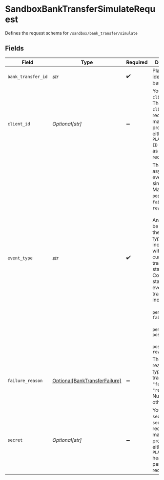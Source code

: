 # SandboxBankTransferSimulateRequest

Defines the request schema for `/sandbox/bank_transfer/simulate`


## Fields

| Field                                                                                                                                                                                                                                                                                                             | Type                                                                                                                                                                                                                                                                                                              | Required                                                                                                                                                                                                                                                                                                          | Description                                                                                                                                                                                                                                                                                                       |
| ----------------------------------------------------------------------------------------------------------------------------------------------------------------------------------------------------------------------------------------------------------------------------------------------------------------- | ----------------------------------------------------------------------------------------------------------------------------------------------------------------------------------------------------------------------------------------------------------------------------------------------------------------- | ----------------------------------------------------------------------------------------------------------------------------------------------------------------------------------------------------------------------------------------------------------------------------------------------------------------- | ----------------------------------------------------------------------------------------------------------------------------------------------------------------------------------------------------------------------------------------------------------------------------------------------------------------- |
| `bank_transfer_id`                                                                                                                                                                                                                                                                                                | *str*                                                                                                                                                                                                                                                                                                             | :heavy_check_mark:                                                                                                                                                                                                                                                                                                | Plaid’s unique identifier for a bank transfer.                                                                                                                                                                                                                                                                    |
| `client_id`                                                                                                                                                                                                                                                                                                       | *Optional[str]*                                                                                                                                                                                                                                                                                                   | :heavy_minus_sign:                                                                                                                                                                                                                                                                                                | Your Plaid API `client_id`. The `client_id` is required and may be provided either in the `PLAID-CLIENT-ID` header or as part of a request body.                                                                                                                                                                  |
| `event_type`                                                                                                                                                                                                                                                                                                      | *str*                                                                                                                                                                                                                                                                                                             | :heavy_check_mark:                                                                                                                                                                                                                                                                                                | The asynchronous event to be simulated. May be: `posted`, `failed`, or `reversed`.<br/><br/>An error will be returned if the event type is incompatible with the current transfer status. Compatible status --> event type transitions include:<br/><br/>`pending` --> `failed`<br/><br/>`pending` --> `posted`<br/><br/>`posted` --> `reversed`<br/> |
| `failure_reason`                                                                                                                                                                                                                                                                                                  | [Optional[BankTransferFailure]](../../models/shared/banktransferfailure.md)                                                                                                                                                                                                                                       | :heavy_minus_sign:                                                                                                                                                                                                                                                                                                | The failure reason if the type of this transfer is `"failed"` or `"reversed"`. Null value otherwise.                                                                                                                                                                                                              |
| `secret`                                                                                                                                                                                                                                                                                                          | *Optional[str]*                                                                                                                                                                                                                                                                                                   | :heavy_minus_sign:                                                                                                                                                                                                                                                                                                | Your Plaid API `secret`. The `secret` is required and may be provided either in the `PLAID-SECRET` header or as part of a request body.                                                                                                                                                                           |